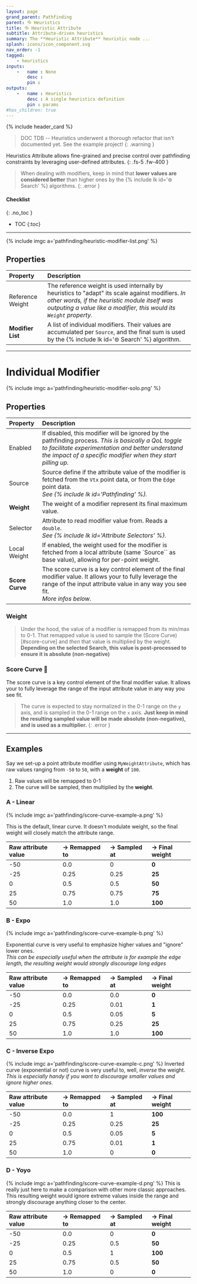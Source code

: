 ```yaml
---
layout: page
grand_parent: Pathfinding
parent: 🝰 Heuristics
title: 🝰 Heuristic Attribute
subtitle: Attribute-driven heuristics
summary: The **Heuristic Attribute** heuristic node ...
splash: icons/icon_component.svg
nav_order: -1
tagged:
    - heuristics
inputs:
    -   name : None
        desc : 
        pin : 
outputs:
    -   name : Heuristics
        desc : A single heuristics definition
        pin : params
#has_children: true
---
```


{% include header_card %}

> DOC TDB -- Heuristics underwent a thorough refactor that isn't documented yet. See the example project!
{: .warning }

Heuristics Attribute allows fine-grained and precise control over pathfinding constraints by leveraging user-defined attributes.
{: .fs-5 .fw-400 } 

>When dealing with modifiers, keep in mind that **lower values are considered better** than higher ones by the {% include lk id='⊚ Search' %} algorithms.
{: .error }

#### Checklist
{: .no_toc }
- TOC
{:toc}

---

{% include imgc a='pathfinding/heuristic-modifier-list.png' %} 

## Properties

| Property       | Description          |
|:-------------|:------------------|
| Reference Weight           | The reference weight is used internally by heuristics to "adapt" its scale against modifiers. *In other words, if the heuristic module itself was outputing a value like a modifier, this would its `Weight` property.*  |
| **Modifier List**           | A list of individual modifiers. Their values are accumulated per `Source`, and the final sum is used by the {% include lk id='⊚ Search' %} algorithm. |

---
# Individual Modifier

{% include imgc a='pathfinding/heuristic-modifier-solo.png' %} 

## Properties

| Property       | Description          |
|:-------------|:------------------|
| Enabled           | If disabled, this modifier will be ignored by the pathfinding process. *This is basically a QoL toggle to facilitate experimentation and better understand the impact of a specific modifier when they start pilling up.*  |
| Source           | Source define if the attribute value of the modifier is fetched from the `Vtx` point data, or from the `Edge` point data.<br>*See {% include lk id='Pathfinding' %}.* |
| **Weight**          | The weight of a modifier represent its final maximum value. |
| Selector          | Attribute to read modifier value from. Reads a `double`.<br>*See {% include lk id='Attribute Selectors' %}.* |
| Local Weight          | If enabled, the weight used for the modifier is fetched from a local attribute (same `Source`` as base value), allowing for per-point weight. |
| **Score Curve**         | The score curve is a key control element of the final modifier value. It allows your to fully leverage the range of the input attribute value in any way you see fit.<br>*More infos below.* |

### Weight

>Under the hood, the value of a modifier is remapped from its min/max to 0-1. That remapped value is used to sample the (Score Curve)[#score-curve] and *then* that value is multiplied by the weight. 
>**Depending on the selected Search, this value is post-processed to ensure it is absolute (non-negative)**

### Score Curve 📌
The score curve is a key control element of the final modifier value. It allows your to fully leverage the range of the input attribute value in any way you see fit.

>The curve is expected to stay normalized in the 0-1 range on the `y` axis, and is sampled in the 0-1 range on the `x` axis. **Just keep in mind the resulting sampled value will be made absolute (non-negative), and is used as a multiplier.**
{: .error }

---
## Examples

Say we set-up a point attribute modifier using `MyWeightAttribute`, which has raw values ranging from `-50` to `50`, with a **weight** of `100`.
1. Raw values will be remapped to 0-1
2. The curve will be sampled, then multiplied by the **weight**.

### A - Linear
{% include imgc a='pathfinding/score-curve-example-a.png' %}

This is the default, linear curve. It doesn't modulate weight, so the final weight will closely match the attribute range.

| Raw attribute value       | → Remapped to | → Sampled at | → Final weight |
|:-------------|:------------------|:------------------|:------------------|
| -50           | 0.0  | 0|**0**|
| -25           | 0.25 | 0.25|**25**|
| 0          | 0.5 | 0.5 |**50**|
| 25          | 0.75 | 0.75 |**75**|
| 50          | 1.0 | 1.0 |**100**|

### B - Expo
{% include imgc a='pathfinding/score-curve-example-b.png' %}

Exponential curve is very useful to emphasize higher values and "ignore" lower ones.  
*This can be especially useful when the attribute is for example the edge length, the resulting weight would strongly discourage long edges*

| Raw attribute value       | → Remapped to | → Sampled at | → Final weight |
|:-------------|:------------------|:------------------|:------------------|
| -50           | 0.0  |0.0|**0**|
| -25           | 0.25 |0.01|**1**|
| 0          | 0.5 |0.05|**5**|
| 25          | 0.75 |0.25|**25**|
| 50          | 1.0 |1.0|**100**|

### C - Inverse Expo
{% include imgc a='pathfinding/score-curve-example-c.png' %}
Inverted curve (exponential or not) curve is very useful to, well, *inverse* the weight.
*This is especially handy if you want to discourage smaller values and ignore higher ones.*

| Raw attribute value       | → Remapped to | → Sampled at | → Final weight |
|:-------------|:------------------|:------------------|:------------------|
| -50           | 0.0  |1|**100**|
| -25           | 0.25 |0.25|**25**|
| 0          | 0.5 |0.05|**5**|
| 25          | 0.75 |0.01|**1**|
| 50          | 1.0 |0|**0**|

### D - Yoyo
{% include imgc a='pathfinding/score-curve-example-d.png' %}
This is really just here to make a comparison with other more classic approaches. This resulting weight would ignore extreme values inside the range and strongly discourage anything closer to the center.

| Raw attribute value       | → Remapped to | → Sampled at | → Final weight |
|:-------------|:------------------|:------------------|:------------------|
| -50           | 0.0  |0|**0**|
| -25           | 0.25 |0.5|**50**|
| 0          | 0.5 |1|**100**|
| 25          | 0.75 |0.5|**50**|
| 50          | 1.0 |0|**0**|
